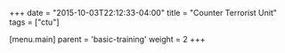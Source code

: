 +++
date = "2015-10-03T22:12:33-04:00"
title = "Counter Terrorist Unit"
tags = ["ctu"]

[menu.main]
  parent = 'basic-training'
  weight = 2
+++
